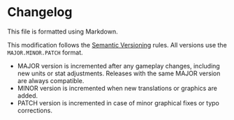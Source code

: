 # Changelog

This file is formatted using Markdown.

This modification follows the [Semantic Versioning](https://semver.org/) rules.
All versions use the `MAJOR.MINOR.PATCH` format.

* MAJOR version is incremented after any gameplay changes, including new units
or stat adjustments. Releases with the same MAJOR version are always compatible.
* MINOR version is incremented when new translations or graphics are added.
* PATCH version is incremented in case of minor graphical fixes or typo corrections.

